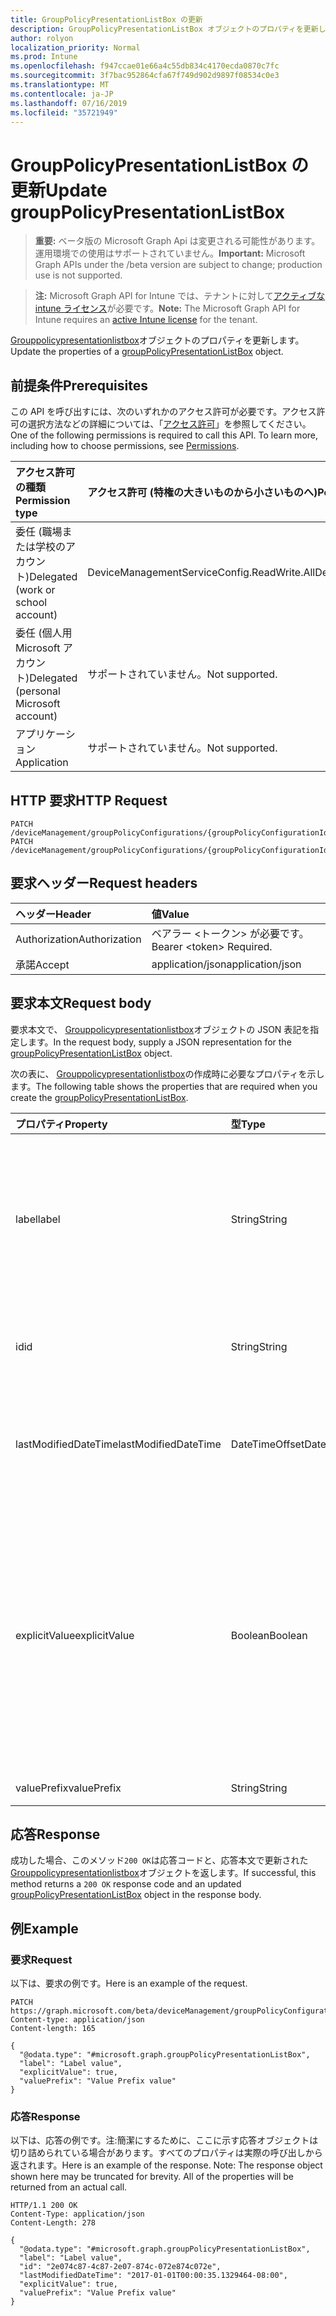 ```yaml
---
title: GroupPolicyPresentationListBox の更新
description: GroupPolicyPresentationListBox オブジェクトのプロパティを更新します。
author: rolyon
localization_priority: Normal
ms.prod: Intune
ms.openlocfilehash: f947ccae01e66a4c55db834c4170ecda0870c7fc
ms.sourcegitcommit: 3f7bac952864cfa67f749d902d9897f08534c0e3
ms.translationtype: MT
ms.contentlocale: ja-JP
ms.lasthandoff: 07/16/2019
ms.locfileid: "35721949"
---
```

# <a name="update-grouppolicypresentationlistbox"></a><span data-ttu-id="31c72-103">GroupPolicyPresentationListBox の更新</span><span class="sxs-lookup"><span data-stu-id="31c72-103">Update groupPolicyPresentationListBox</span></span>

> <span data-ttu-id="31c72-104">**重要:** ベータ版の Microsoft Graph Api は変更される可能性があります。運用環境での使用はサポートされていません。</span><span class="sxs-lookup"><span data-stu-id="31c72-104">**Important:** Microsoft Graph APIs under the /beta version are subject to change; production use is not supported.</span></span>

> <span data-ttu-id="31c72-105">**注:** Microsoft Graph API for Intune では、テナントに対して[アクティブな intune ライセンス](https://go.microsoft.com/fwlink/?linkid=839381)が必要です。</span><span class="sxs-lookup"><span data-stu-id="31c72-105">**Note:** The Microsoft Graph API for Intune requires an [active Intune license](https://go.microsoft.com/fwlink/?linkid=839381) for the tenant.</span></span>

<span data-ttu-id="31c72-106">[Grouppolicypresentationlistbox](../resources/intune-grouppolicy-grouppolicypresentationlistbox.md)オブジェクトのプロパティを更新します。</span><span class="sxs-lookup"><span data-stu-id="31c72-106">Update the properties of a [groupPolicyPresentationListBox](../resources/intune-grouppolicy-grouppolicypresentationlistbox.md) object.</span></span>

## <a name="prerequisites"></a><span data-ttu-id="31c72-107">前提条件</span><span class="sxs-lookup"><span data-stu-id="31c72-107">Prerequisites</span></span>
<span data-ttu-id="31c72-p101">この API を呼び出すには、次のいずれかのアクセス許可が必要です。アクセス許可の選択方法などの詳細については、「[アクセス許可](/graph/permissions-reference)」を参照してください。</span><span class="sxs-lookup"><span data-stu-id="31c72-p101">One of the following permissions is required to call this API. To learn more, including how to choose permissions, see [Permissions](/graph/permissions-reference).</span></span>

|<span data-ttu-id="31c72-110">アクセス許可の種類</span><span class="sxs-lookup"><span data-stu-id="31c72-110">Permission type</span></span>|<span data-ttu-id="31c72-111">アクセス許可 (特権の大きいものから小さいものへ)</span><span class="sxs-lookup"><span data-stu-id="31c72-111">Permissions (from most to least privileged)</span></span>|
|:---|:---|
|<span data-ttu-id="31c72-112">委任 (職場または学校のアカウント)</span><span class="sxs-lookup"><span data-stu-id="31c72-112">Delegated (work or school account)</span></span>|<span data-ttu-id="31c72-113">DeviceManagementServiceConfig.ReadWrite.All</span><span class="sxs-lookup"><span data-stu-id="31c72-113">DeviceManagementServiceConfig.ReadWrite.All</span></span>|
|<span data-ttu-id="31c72-114">委任 (個人用 Microsoft アカウント)</span><span class="sxs-lookup"><span data-stu-id="31c72-114">Delegated (personal Microsoft account)</span></span>|<span data-ttu-id="31c72-115">サポートされていません。</span><span class="sxs-lookup"><span data-stu-id="31c72-115">Not supported.</span></span>|
|<span data-ttu-id="31c72-116">アプリケーション</span><span class="sxs-lookup"><span data-stu-id="31c72-116">Application</span></span>|<span data-ttu-id="31c72-117">サポートされていません。</span><span class="sxs-lookup"><span data-stu-id="31c72-117">Not supported.</span></span>|

## <a name="http-request"></a><span data-ttu-id="31c72-118">HTTP 要求</span><span class="sxs-lookup"><span data-stu-id="31c72-118">HTTP Request</span></span>
<!-- {
  "blockType": "ignored"
}
-->
``` http
PATCH /deviceManagement/groupPolicyConfigurations/{groupPolicyConfigurationId}/definitionValues/{groupPolicyDefinitionValueId}/presentationValues/{groupPolicyPresentationValueId}/presentation
PATCH /deviceManagement/groupPolicyConfigurations/{groupPolicyConfigurationId}/definitionValues/{groupPolicyDefinitionValueId}/presentationValues/{groupPolicyPresentationValueId}/presentation/definition/presentations/{groupPolicyPresentationId}
```

## <a name="request-headers"></a><span data-ttu-id="31c72-119">要求ヘッダー</span><span class="sxs-lookup"><span data-stu-id="31c72-119">Request headers</span></span>
|<span data-ttu-id="31c72-120">ヘッダー</span><span class="sxs-lookup"><span data-stu-id="31c72-120">Header</span></span>|<span data-ttu-id="31c72-121">値</span><span class="sxs-lookup"><span data-stu-id="31c72-121">Value</span></span>|
|:---|:---|
|<span data-ttu-id="31c72-122">Authorization</span><span class="sxs-lookup"><span data-stu-id="31c72-122">Authorization</span></span>|<span data-ttu-id="31c72-123">ベアラー &lt;トークン&gt; が必要です。</span><span class="sxs-lookup"><span data-stu-id="31c72-123">Bearer &lt;token&gt; Required.</span></span>|
|<span data-ttu-id="31c72-124">承諾</span><span class="sxs-lookup"><span data-stu-id="31c72-124">Accept</span></span>|<span data-ttu-id="31c72-125">application/json</span><span class="sxs-lookup"><span data-stu-id="31c72-125">application/json</span></span>|

## <a name="request-body"></a><span data-ttu-id="31c72-126">要求本文</span><span class="sxs-lookup"><span data-stu-id="31c72-126">Request body</span></span>
<span data-ttu-id="31c72-127">要求本文で、 [Grouppolicypresentationlistbox](../resources/intune-grouppolicy-grouppolicypresentationlistbox.md)オブジェクトの JSON 表記を指定します。</span><span class="sxs-lookup"><span data-stu-id="31c72-127">In the request body, supply a JSON representation for the [groupPolicyPresentationListBox](../resources/intune-grouppolicy-grouppolicypresentationlistbox.md) object.</span></span>

<span data-ttu-id="31c72-128">次の表に、 [Grouppolicypresentationlistbox](../resources/intune-grouppolicy-grouppolicypresentationlistbox.md)の作成時に必要なプロパティを示します。</span><span class="sxs-lookup"><span data-stu-id="31c72-128">The following table shows the properties that are required when you create the [groupPolicyPresentationListBox](../resources/intune-grouppolicy-grouppolicypresentationlistbox.md).</span></span>

|<span data-ttu-id="31c72-129">プロパティ</span><span class="sxs-lookup"><span data-stu-id="31c72-129">Property</span></span>|<span data-ttu-id="31c72-130">型</span><span class="sxs-lookup"><span data-stu-id="31c72-130">Type</span></span>|<span data-ttu-id="31c72-131">説明</span><span class="sxs-lookup"><span data-stu-id="31c72-131">Description</span></span>|
|:---|:---|:---|
|<span data-ttu-id="31c72-132">label</span><span class="sxs-lookup"><span data-stu-id="31c72-132">label</span></span>|<span data-ttu-id="31c72-133">String</span><span class="sxs-lookup"><span data-stu-id="31c72-133">String</span></span>|<span data-ttu-id="31c72-134">任意のプレゼンテーションエンティティのローカライズされたテキストラベル。</span><span class="sxs-lookup"><span data-stu-id="31c72-134">Localized text label for any presentation entity.</span></span> <span data-ttu-id="31c72-135">既定値は空白です。</span><span class="sxs-lookup"><span data-stu-id="31c72-135">The default value is empty.</span></span> <span data-ttu-id="31c72-136">[GroupPolicyPresentation](../resources/intune-grouppolicy-grouppolicypresentation.md)から継承します。</span><span class="sxs-lookup"><span data-stu-id="31c72-136">Inherited from [groupPolicyPresentation](../resources/intune-grouppolicy-grouppolicypresentation.md)</span></span>|
|<span data-ttu-id="31c72-137">id</span><span class="sxs-lookup"><span data-stu-id="31c72-137">id</span></span>|<span data-ttu-id="31c72-138">String</span><span class="sxs-lookup"><span data-stu-id="31c72-138">String</span></span>|<span data-ttu-id="31c72-139">エンティティのキー。</span><span class="sxs-lookup"><span data-stu-id="31c72-139">Key of the entity.</span></span> <span data-ttu-id="31c72-140">[GroupPolicyPresentation](../resources/intune-grouppolicy-grouppolicypresentation.md)から継承します。</span><span class="sxs-lookup"><span data-stu-id="31c72-140">Inherited from [groupPolicyPresentation](../resources/intune-grouppolicy-grouppolicypresentation.md)</span></span>|
|<span data-ttu-id="31c72-141">lastModifiedDateTime</span><span class="sxs-lookup"><span data-stu-id="31c72-141">lastModifiedDateTime</span></span>|<span data-ttu-id="31c72-142">DateTimeOffset</span><span class="sxs-lookup"><span data-stu-id="31c72-142">DateTimeOffset</span></span>|<span data-ttu-id="31c72-143">エンティティが最後に変更された日付と時刻。</span><span class="sxs-lookup"><span data-stu-id="31c72-143">The date and time the entity was last modified.</span></span> <span data-ttu-id="31c72-144">[GroupPolicyPresentation](../resources/intune-grouppolicy-grouppolicypresentation.md)から継承します。</span><span class="sxs-lookup"><span data-stu-id="31c72-144">Inherited from [groupPolicyPresentation](../resources/intune-grouppolicy-grouppolicypresentation.md)</span></span>|
|<span data-ttu-id="31c72-145">explicitValue</span><span class="sxs-lookup"><span data-stu-id="31c72-145">explicitValue</span></span>|<span data-ttu-id="31c72-146">Boolean</span><span class="sxs-lookup"><span data-stu-id="31c72-146">Boolean</span></span>|<span data-ttu-id="31c72-147">このオプションが指定されている場合、ユーザーはレジストリサブキーの値とレジストリサブキー名を指定する必要があります。</span><span class="sxs-lookup"><span data-stu-id="31c72-147">If this option is specified true the user must specify the registry subkey value and the registry subkey name.</span></span> <span data-ttu-id="31c72-148">リストボックスに2つの列が表示されます。1つは名前用、もう1つはデータ用です。</span><span class="sxs-lookup"><span data-stu-id="31c72-148">The list box shows two columns, one for the name and one for the data.</span></span> <span data-ttu-id="31c72-149">既定値は false です。</span><span class="sxs-lookup"><span data-stu-id="31c72-149">The default value is false.</span></span>|
|<span data-ttu-id="31c72-150">valuePrefix</span><span class="sxs-lookup"><span data-stu-id="31c72-150">valuePrefix</span></span>|<span data-ttu-id="31c72-151">String</span><span class="sxs-lookup"><span data-stu-id="31c72-151">String</span></span>|<span data-ttu-id="31c72-152">まだ文書化されていません</span><span class="sxs-lookup"><span data-stu-id="31c72-152">Not yet documented</span></span>|



## <a name="response"></a><span data-ttu-id="31c72-153">応答</span><span class="sxs-lookup"><span data-stu-id="31c72-153">Response</span></span>
<span data-ttu-id="31c72-154">成功した場合、このメソッド`200 OK`は応答コードと、応答本文で更新された[Grouppolicypresentationlistbox](../resources/intune-grouppolicy-grouppolicypresentationlistbox.md)オブジェクトを返します。</span><span class="sxs-lookup"><span data-stu-id="31c72-154">If successful, this method returns a `200 OK` response code and an updated [groupPolicyPresentationListBox](../resources/intune-grouppolicy-grouppolicypresentationlistbox.md) object in the response body.</span></span>

## <a name="example"></a><span data-ttu-id="31c72-155">例</span><span class="sxs-lookup"><span data-stu-id="31c72-155">Example</span></span>

### <a name="request"></a><span data-ttu-id="31c72-156">要求</span><span class="sxs-lookup"><span data-stu-id="31c72-156">Request</span></span>
<span data-ttu-id="31c72-157">以下は、要求の例です。</span><span class="sxs-lookup"><span data-stu-id="31c72-157">Here is an example of the request.</span></span>
``` http
PATCH https://graph.microsoft.com/beta/deviceManagement/groupPolicyConfigurations/{groupPolicyConfigurationId}/definitionValues/{groupPolicyDefinitionValueId}/presentationValues/{groupPolicyPresentationValueId}/presentation
Content-type: application/json
Content-length: 165

{
  "@odata.type": "#microsoft.graph.groupPolicyPresentationListBox",
  "label": "Label value",
  "explicitValue": true,
  "valuePrefix": "Value Prefix value"
}
```

### <a name="response"></a><span data-ttu-id="31c72-158">応答</span><span class="sxs-lookup"><span data-stu-id="31c72-158">Response</span></span>
<span data-ttu-id="31c72-p106">以下は、応答の例です。注:簡潔にするために、ここに示す応答オブジェクトは切り詰められている場合があります。すべてのプロパティは実際の呼び出しから返されます。</span><span class="sxs-lookup"><span data-stu-id="31c72-p106">Here is an example of the response. Note: The response object shown here may be truncated for brevity. All of the properties will be returned from an actual call.</span></span>
``` http
HTTP/1.1 200 OK
Content-Type: application/json
Content-Length: 278

{
  "@odata.type": "#microsoft.graph.groupPolicyPresentationListBox",
  "label": "Label value",
  "id": "2e074c87-4c87-2e07-874c-072e874c072e",
  "lastModifiedDateTime": "2017-01-01T00:00:35.1329464-08:00",
  "explicitValue": true,
  "valuePrefix": "Value Prefix value"
}
```





